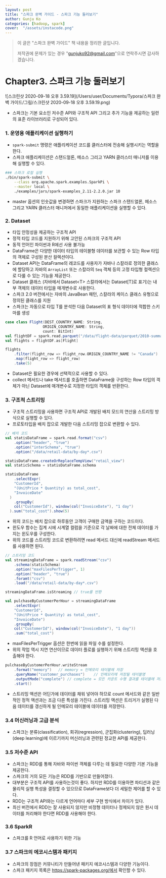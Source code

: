 ```yaml
---
layout: post
title: "스파크 완벽 가이드 - 스파크 기능 둘러보기" 
author: Gunju Ko
categories: [hadoop, spark]
cover:  "/assets/instacode.png"
---
```


> 이 글은 "스파크 완벽 가이드" 책 내용을 정리한 글입니다. 
>
> 저작권에 문제가 있는 경우 "gunjuko92@gmail.com"으로 연락주시면 감사하겠습니다.

# Chapter3. 스파크 기능 둘러보기

![스크린샷 2020-09-18 오후 3.59.19](/Users/user/Documents/Typora/스파크 완벽 가이드/그림/스크린샷 2020-09-18 오후 3.59.19.png)

* 스파크는 기본 요소인 저수준 API와 구조적 API 그리고 추가 기능을 제공하는 일련의 표준 라이브러리로 구성되어 있다.

### 1. 운영용 애플리케이션 실행하기 

* `spark-submit` 명령은 애플리케이션 코드를 클러스터에 전송해 실행시키는 역할을 한다.
* 스파크 애플리케이션은 스탠드얼론, 메소스 그리고 YARN 클러스터 매니저를 이용해 실행할 수 있다.

``` bash
### 스파크 로컬 실행
./bin/spark-submit \
	--class org.apache.spark.examples.SparkPi \
	--master local \
	./examples/jars/spark-examples_2.11-2.2.0.jar 10
```

* master 옵션의 인숫값을 변경하면 스파크가 지원하는 스파크 스탠드얼론, 메소스 그리고 YARN 클러스터 매니저에서 동일한 애플리케이션을 실행할 수 있다.

### 2. Dataset

* 타입 안정성을 제공하는 구조적 API
* 정적 타입 코드를 지원하기 위해 고안된 스파크의 구조적 API
* 동적 언어인 파이썬과 R에선 사용 불가능
* DataFrame은 다양한 데이터 타입의 테이블형 데이터를 보관할 수 있는 Row 타입의 객체로 구성된 분산 컬렉션이다.
* Dataset API는 DataFrame의 레코드를 사용자가 자바나 스칼라로 정의한 클래스에 할당하고 자바의 `ArrayList` 또는 스칼라의 `Seq` 객체 등의 고정 타입형 컬렉션으로 다룰 수 있는 기능을 제공한다.
* Dataset 클래스 (자바에서 Dataset\<T> 스칼라에서는 Dataset[T]로 표기)는 내부 객체의 데이터 타입을 매개변수로 사용한다.
* 스파크 2.0 버전에서는 자바의 JavaBean 패턴, 스칼라의 케이스 클래스 유형으로 정의된 클래스를 지원
* 스파크는 자동으로 타입 T를 분석한 다음 Dataset의 표 형식 데이터에 적합한 스키마를 생성

``` scala
case class Flight(DEST_COUNTRY_NAME: String,
                 ORIGIN_COUNTRY_NAME: String,
                 count: BitInt)
val flightDF = spark.read.parquet("/data/flight-data/parquet/2010-summary.parquet/")
val flights = flightDF.as[Flight]

flights
	.filter(flight_row => flight_row.ORIGIN_COUNTRY_NAME != "Canada")
	.map(flight_row => flight_row)
	.take(5)
```

* Dataset은 필요한 경우에 선택적으로 사용할 수 있다. 
* collect 메서드나 take 메서드를 호출하면 DataFrame을 구성하는 Row 타입의 객체가 아닌 Dataset에 매개변수로 지정한 타입의 객체를 반환한다.

### 3. 구조적 스트리밍

* 구조적 스트리밍을 사용하면 구조적 API로 개발된 배치 모드의 연산을 스트리밍 방식으로 실행할 수 있다.
* 프로토타입을 배치 잡으로 개발한 다음 스트리밍 잡으로 변환할 수 있다.

``` scala
// 배치 코드
val statisDataFrame = spark.read.format("csv")
	.option("header", "true")
	.option("interSchema", "true")
	.option("/data/retail-data/by-day*.csv")

statisDataFrame.createOrReplaceTempView("retail_view")
val staticSchema = statisDataFrame.schema

statisDataFrame
	.selectExpr(
  	"CustomerId",
    "(UnitPrice * Quantity) as total_cost",
    "InvoiceDate"
  )
	.groupBy(
  	col("CustomerId"), window(col("InvoiceDate"), "1 day")
  ).sum("total_cost").show(5)
```

* 위의 코드는 배치 잡으로 하루동안 고객이 구매한 금액을 구하는 코드이다.
* 윈도우 함수는 집계 시에 시계열 컬럼을 기준으로 각 날짜에 대한 전체 데이터를 가지는 윈도우를 구성한다.
* 위의 코드를 스트리밍 코드로 변환하려면 read 메서드 대신에 readStream 메서드를 사용하면 된다.

``` scala
// 스트리밍 코드
val streamingDataFrame = spark.readStream("csv")
	.schema(staticSchema)
	.option("maxFilesPerTrigger", 1)
	.option("header", "true")
	.foramt("csv")
	.load("/data/retail-data/by-day*.csv")

streamingDataFrame.isStreaming // true를 반환

val pulchaseByCustomerPerHour = streamingDataFrame
	.selectExpr(
  	"CustomerId",
    "(UnitPrice * Quantity) as total_cost",
    "InvoiceDate")
	.groupBy(
  	col("CustomerId"), window(col("InvoiceDate"), "1 day"))
	.sum("total_cost")
```

* maxFilesPerTrigger 옵션은 한번에 읽을 파일 수를 설정한다.
* 위의 작업 역시 지연 연산이므로 데이터 플로를 실행하기 위해 스트리밍 액션을 호출해야 한다.

``` scala
pulchaseByCustomerPerHour.writeStream
	.format("memory")	// memory = 인메모리 테이블에 저장
	.queryName("customer_purchases")	// 인메모리에 저장될 테이블명
	.outputMode("complete")	// complete = 모든 카운트 수행 결과를 테이블에 저장
	.start()
```

* 스트리밍 액션은 어딘가에 데이터를 채워 넣어야 하므로 count 메서드와 같은 일반적인 정적 액션과는 조금 다른 특성을 가진다. 스트리밍 액션은 트리거가 실행된 다음 데이터를 갱신하게 될 인메모리 테이블에 데이터를 저장한다.

### 3.4 머신러닝과 고급 분석

* 스파크는 분류(classification), 회귀(regression), 군집화(clustering), 딥러닝(deep learning)에 이르기까지 머신러닝과 관련된 정교한 API를 제공한다.

### 3.5 저수준 API

* 스파크는 RDD를 통해 자바와 파이썬 객체를 다루는 데 필요한 다양한 기본 기능을 제공한다.
* 스파크의 거의 모든 기능은 RDD를 기반으로 만들어졌다.
* 대부분은 구조적 API를 사용하는것이 좋다. 하지만 RDD를 이용하면 파티션과 같은 물리적 실행 특성을 결정할 수 있으므로 DataFrame보다 더 세밀한 제어를 할 수 있다.
* RDD는 구조적 API와는 다르게 언어마다 세부 구현 방식에서 차이가 있다.
* 최신 버전에서 RDD는 잘 사용되지 않지만 비정형 데이터나 정제되지 않은 원시 데이터를 처리해야 한다면 RDD를 사용해야 한다.

### 3.6 SparkR

* 스파크를 R 언어로 사용하기 위한 기능

### 3.7 스파크의 에코시스템과 패키지

* 스파크의 장점은 커뮤니티가 만들어낸 패키지 에코시스템과 다양한 기능이다.
* 스파크 패키지 목록은 https://spark-packages.org/에서 확인할 수 있다.
